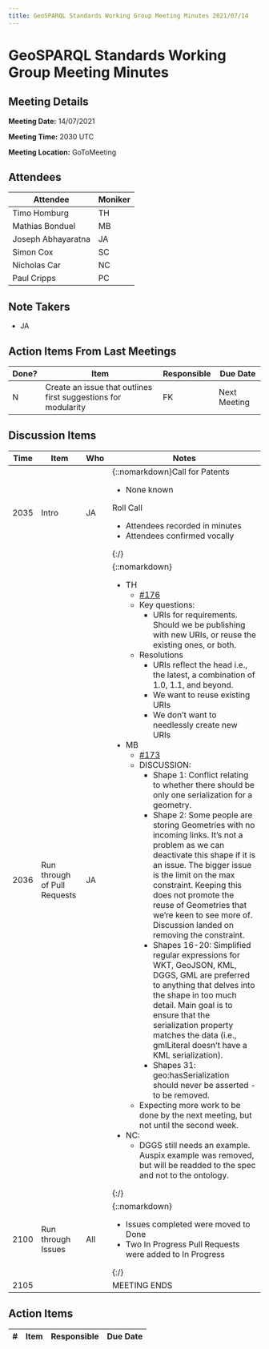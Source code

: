 ```yaml
---
title: GeoSPARQL Standards Working Group Meeting Minutes 2021/07/14
---
```

# GeoSPARQL Standards Working Group Meeting Minutes
## Meeting Details
**Meeting Date:** 14/07/2021

**Meeting Time:** 2030 UTC

**Meeting Location:** GoToMeeting  

## Attendees

| Attendee | Moniker |
| ---- | ---- |
| Timo Homburg | TH |
| Mathias Bonduel | MB |
| Joseph Abhayaratna | JA |
| Simon Cox | SC |
| Nicholas Car | NC |
| Paul Cripps | PC |


## Note Takers
- JA

## Action Items From Last Meetings

| Done? | Item | Responsible | Due Date |
| ---- | ---- | ---- | --- |
| N | Create an issue that outlines first suggestions for modularity | FK | Next Meeting |

## Discussion Items

| Time | Item | Who | Notes |
| ---- | ---- | ---- | ---- |
| 2035 | Intro | JA | {::nomarkdown}Call for Patents<ul><li>None known</li></ul>Roll Call<ul><li>Attendees recorded in minutes</li><li>Attendees confirmed vocally</li></ul>{:/} |
| 2036 | Run through of Pull Requests | JA | {::nomarkdown}<ul><li>TH <ul><li>[#176](https://github.com/opengeospatial/ogc-geosparql/pull/176)</li><li>Key questions:<ul><li> URIs for requirements. Should we be publishing with new URIs, or reuse the existing ones, or both.</li></ul></li><li>Resolutions<ul><li>URIs reflect the head i.e., the latest, a combination of 1.0, 1.1, and beyond.</li><li> We want to reuse existing URIs</li><li> We don’t want to needlessly create new URIs</li></ul></li></ul><li>MB<ul><li> [#173](https://github.com/opengeospatial/ogc-geosparql/pull/173)</li><li>DISCUSSION:<ul><li>Shape 1: Conflict relating to whether there should be only one serialization for a geometry.</li><li> Shape 2: Some people are storing Geometries with no incoming links. It’s not a problem as we can deactivate this shape if it is an issue. The bigger issue is the limit on the max constraint. Keeping this does not promote the reuse of Geometries that we’re keen to see more of. Discussion landed on removing the constraint.</li><li> Shapes 16-20: Simplified regular expressions for WKT, GeoJSON, KML, DGGS, GML are preferred to anything that delves into the shape in too much detail. Main goal is to ensure that the serialization property matches the data (i.e., gmlLiteral doesn’t have a KML serialization).</li><li> Shapes 31: geo:hasSerialization should never be asserted - to be removed.</li></ul></li><li>Expecting more work to be done by the next meeting, but not until the second week.</li></ul><li>NC:<ul><li> DGGS still needs an example. Auspix example was removed, but will be readded to the spec and not to the ontology.</li></ul></li></ul>{:/} |
| 2100 | Run through Issues | All | {::nomarkdown}<ul><li>Issues completed were moved to Done</li><li>Two In Progress Pull Requests were added to In Progress</li></ul>{:/} |
| 2105 | | | MEETING ENDS |

## Action Items

| \# | Item | Responsible | Due Date |
| ---- | ---- | ---- | ---- |
